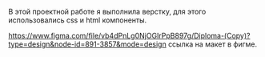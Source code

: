 В этой проектной работе я выполнила верстку, для этого использовались css и html компоненты.

https://www.figma.com/file/vb4dPnLg0NjOGIrPpB897g/Diploma-(Copy)?type=design&node-id=891-3857&mode=design ссылка на макет в фигме.